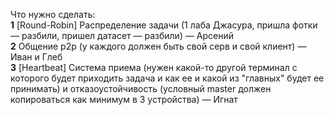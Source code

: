 Что нужно сделать:  
**1**  [Round-Robin] Распределение задачи (1 лаба Джасура, пришла фотки — разбили, пришел датасет — разбили) — Арсений  
**2** Общение р2р (у каждого должен быть свой серв и свой клиент) — Иван и Глеб  
**3** [Heartbeat] Система приема (нужен какой-то другой терминал с которого будет приходить задача и как ее и какой из "главных" будет ее принимать) и отказоустойчивость (условный master должен копироваться как минимум в 3 устройства) — Игнат  
